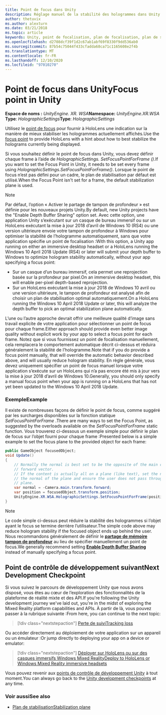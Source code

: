 ```yaml
---
title: Point de focus dans Unity
description: Réglage manuel de la stabilité des hologrammes dans Unity en définissant le point de focus
author: thetuvix
ms.author: alexturn
ms.date: 03/21/2018
ms.topic: article
keywords: Unity, point de focalisation, plan de focalisation, plan de stabilisation, point de stabilisation, reprojection, LSR, mémoire tampon de profondeur, casque de réalité mixte, casque Windows Mixed realisation, casque de réalité virtuelle
ms.openlocfilehash: d2708dcf39f1d2c67ab1abf69f8330f9dd536ab0
ms.sourcegitcommit: 87b54c75044f433cfadda68ca71c1165608e2f4b
ms.translationtype: MT
ms.contentlocale: fr-FR
ms.lasthandoff: 12/10/2020
ms.locfileid: "97010270"
---
```

# <a name="focus-point-in-unity"></a><span data-ttu-id="33752-104">Point de focus dans Unity</span><span class="sxs-lookup"><span data-stu-id="33752-104">Focus point in Unity</span></span>

<span data-ttu-id="33752-105">**Espace de noms :** *UnityEngine. XR. WSA*</span><span class="sxs-lookup"><span data-stu-id="33752-105">**Namespace:** *UnityEngine.XR.WSA*</span></span><br>
<span data-ttu-id="33752-106">**Type**: *HolographicSettings*</span><span class="sxs-lookup"><span data-stu-id="33752-106">**Type**: *HolographicSettings*</span></span>

<span data-ttu-id="33752-107">Utilisez le [point de focus](../platform-capabilities-and-apis/hologram-stability.md#reprojection) pour fournir à HoloLens une indication sur la manière de mieux stabiliser les hologrammes actuellement affichés.</span><span class="sxs-lookup"><span data-stu-id="33752-107">Use the [focus point](../platform-capabilities-and-apis/hologram-stability.md#reprojection) to provide HoloLens with a hint about how to best stabilize the holograms currently being displayed.</span></span>

<span data-ttu-id="33752-108">Si vous souhaitez définir le point de focus dans Unity, vous devez définir chaque frame à l’aide de *HolographicSettings. SetFocusPointForFrame ()*.</span><span class="sxs-lookup"><span data-stu-id="33752-108">If you want to set the Focus Point in Unity, it needs to be set every frame using *HolographicSettings.SetFocusPointForFrame()*.</span></span> <span data-ttu-id="33752-109">Lorsque le point de focus n’est pas défini pour un cadre, le plan de stabilisation par défaut est utilisé.</span><span class="sxs-lookup"><span data-stu-id="33752-109">When the Focus Point isn't set for a frame, the default stabilization plane is used.</span></span>

> [!NOTE]
> <span data-ttu-id="33752-110">Par défaut, l’option « Activer le partage de tampon de profondeur » est définie pour les nouveaux projets Unity.</span><span class="sxs-lookup"><span data-stu-id="33752-110">By default, new Unity projects have the "Enable Depth Buffer Sharing" option set.</span></span>  <span data-ttu-id="33752-111">Avec cette option, une application Unity s’exécutant sur un casque de bureau immersif ou sur un HoloLens exécutant la mise à jour 2018 d’avril de Windows 10 (RS4) ou une version ultérieure envoie votre tampon de profondeur à Windows pour optimiser la stabilité de l’hologramme automatiquement, sans que votre application spécifie un point de focalisation :</span><span class="sxs-lookup"><span data-stu-id="33752-111">With this option, a Unity app running on either an immersive desktop headset or a HoloLens running the Windows 10 April 2018 Update (RS4) or later will submit your depth buffer to Windows to optimize hologram stability automatically, without your app specifying a focus point:</span></span>
> * <span data-ttu-id="33752-112">Sur un casque d’un bureau immersif, cela permet une reprojection basée sur la profondeur par pixel.</span><span class="sxs-lookup"><span data-stu-id="33752-112">On an immersive desktop headset, this will enable per-pixel depth-based reprojection.</span></span>
> * <span data-ttu-id="33752-113">Sur un HoloLens exécutant la mise à jour 2018 de Windows 10 avril ou une version ultérieure, le tampon de profondeur est analysé afin de choisir un plan de stabilisation optimal automatiquement.</span><span class="sxs-lookup"><span data-stu-id="33752-113">On a HoloLens running the Windows 10 April 2018 Update or later, this will analyze the depth buffer to pick an optimal stabilization plane automatically.</span></span>
>
> <span data-ttu-id="33752-114">L’une ou l’autre approche devrait offrir une meilleure qualité d’image sans travail explicite de votre application pour sélectionner un point de focus pour chaque frame.</span><span class="sxs-lookup"><span data-stu-id="33752-114">Either approach should provide even better image quality without explicit work by your app to select a focus point for each frame.</span></span>  <span data-ttu-id="33752-115">Notez que si vous fournissez un point de focalisation manuellement, cela remplacera le comportement automatique décrit ci-dessus et réduira généralement la stabilité de l’hologramme.</span><span class="sxs-lookup"><span data-stu-id="33752-115">Note that if you do provide a focus point manually, that will override the automatic behavior described above, and will usually reduce hologram stability.</span></span>  <span data-ttu-id="33752-116">En règle générale, vous devez uniquement spécifier un point de focus manuel lorsque votre application s’exécute sur un HoloLens qui n’a pas encore été mis à jour vers la mise à jour 2018 d’avril de Windows 10.</span><span class="sxs-lookup"><span data-stu-id="33752-116">Generally, you should only specify a manual focus point when your app is running on a HoloLens that has not yet been updated to the Windows 10 April 2018 Update.</span></span>

### <a name="example"></a><span data-ttu-id="33752-117">Exemple</span><span class="sxs-lookup"><span data-stu-id="33752-117">Example</span></span>

<span data-ttu-id="33752-118">Il existe de nombreuses façons de définir le point de focus, comme suggéré par les surcharges disponibles sur la fonction statique *SetFocusPointForFrame* .</span><span class="sxs-lookup"><span data-stu-id="33752-118">There are many ways to set the Focus Point, as suggested by the overloads available on the *SetFocusPointForFrame* static function.</span></span> <span data-ttu-id="33752-119">Vous trouverez ci-dessous un exemple simple pour définir le plan de focus sur l’objet fourni pour chaque frame :</span><span class="sxs-lookup"><span data-stu-id="33752-119">Presented below is a simple example to set the focus plane to the provided object for each frame:</span></span>

```cs
public GameObject focusedObject;
void Update()
{
    // Normally the normal is best set to be the opposite of the main camera's
    // forward vector.
    // If the content is actually all on a plane (like text), set the normal to
    // the normal of the plane and ensure the user does not pass through the
    // plane.
    var normal = -Camera.main.transform.forward;     
    var position = focusedObject.transform.position;
    UnityEngine.XR.WSA.HolographicSettings.SetFocusPointForFrame(position, normal);
}
```

> [!NOTE]
> <span data-ttu-id="33752-120">Le code simple ci-dessus peut réduire la stabilité des hologrammes si l’objet ayant le focus se termine derrière l’utilisateur.</span><span class="sxs-lookup"><span data-stu-id="33752-120">The simple code above may reduce hologram stability if the focused object ends up behind the user.</span></span> <span data-ttu-id="33752-121">Nous recommandons généralement de définir le **[partage de mémoire tampon de profondeur](camera-in-unity.md#sharing-your-depth-buffers-with-windows)** au lieu de spécifier manuellement un point de focus.</span><span class="sxs-lookup"><span data-stu-id="33752-121">We generally recommend setting **[Enable Depth Buffer Sharing](camera-in-unity.md#sharing-your-depth-buffers-with-windows)** instead of manually specifying a focus point.</span></span>

## <a name="next-development-checkpoint"></a><span data-ttu-id="33752-122">Point de contrôle de développement suivant</span><span class="sxs-lookup"><span data-stu-id="33752-122">Next Development Checkpoint</span></span>

<span data-ttu-id="33752-123">Si vous suivez le parcours de développement Unity que nous avons disposé, vous êtes au cœur de l’exploration des fonctionnalités de la plateforme de réalité mixte et des API.</span><span class="sxs-lookup"><span data-stu-id="33752-123">If you're following the Unity development journey we've laid out, you're in the midst of exploring the Mixed Reality platform capabilities and APIs.</span></span> <span data-ttu-id="33752-124">À partir de là, vous pouvez passer à la rubrique suivante :</span><span class="sxs-lookup"><span data-stu-id="33752-124">From here, you can continue to the next topic:</span></span>

> [!div class="nextstepaction"]
> [<span data-ttu-id="33752-125">Perte de suivi</span><span class="sxs-lookup"><span data-stu-id="33752-125">Tracking loss</span></span>](tracking-loss-in-unity.md)

<span data-ttu-id="33752-126">Ou accéder directement au déploiement de votre application sur un appareil ou un émulateur :</span><span class="sxs-lookup"><span data-stu-id="33752-126">Or jump directly to deploying your app on a device or emulator:</span></span>

> [!div class="nextstepaction"]
> [<span data-ttu-id="33752-127">Déployer sur HoloLens ou sur des casques immersifs Windows Mixed Reality</span><span class="sxs-lookup"><span data-stu-id="33752-127">Deploy to HoloLens or Windows Mixed Reality immersive headsets</span></span>](../platform-capabilities-and-apis/using-visual-studio.md)

<span data-ttu-id="33752-128">Vous pouvez revenir aux [points de contrôle de développement Unity](unity-development-overview.md#3-platform-capabilities-and-apis) à tout moment.</span><span class="sxs-lookup"><span data-stu-id="33752-128">You can always go back to the [Unity development checkpoints](unity-development-overview.md#3-platform-capabilities-and-apis) at any time.</span></span>

### <a name="see-also"></a><span data-ttu-id="33752-129">Voir aussi</span><span class="sxs-lookup"><span data-stu-id="33752-129">See also</span></span>
* [<span data-ttu-id="33752-130">Plan de stabilisation</span><span class="sxs-lookup"><span data-stu-id="33752-130">Stabilization plane</span></span>](../platform-capabilities-and-apis/hologram-stability.md#reprojection)
